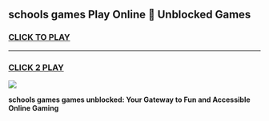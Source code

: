 
## schools games Play Online 👋 Unblocked Games
<h3>
<a href="https://news.freeplayer.one?title=schools_games&ref=17GH">CLICK TO PLAY</a></h3>
<hr>

<h3>
<a href="https://news.freeplayer.one?title=schools_games&ref=17GH">CLICK 2 PLAY</a>
  
</h3>

<a href="https://news.freeplayer.one?title=schools_games&ref=17GH/"><img src="https://clearcache.store/games.png"></a>


**schools games games unblocked: Your Gateway to Fun and Accessible Online Gaming**
